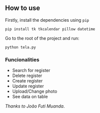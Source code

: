 ## How to use 

Firstly, install the dependencies using `pip`

```
pip install tk tkcalendar pillow datetime
```

Go to the root of the project and run:

```
python tela.py
```

### Funcionalities

* Search for register
* Delete register
* Create register
* Update register
* Upload/Change photo
* See data on table

_Thanks to João Futi Muanda_. 
